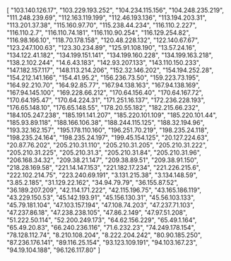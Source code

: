 [
  "103.140.126.17",
  "103.229.193.252",
  "104.234.115.156",
  "104.248.235.219",
  "111.248.239.69",
  "112.163.119.199",
  "112.46.193.136",
  "113.194.203.31",
  "113.201.37.38",
  "115.160.97.70",
  "115.238.44.234",
  "116.110.2.227",
  "116.110.2.7",
  "116.110.74.181",
  "116.110.90.254",
  "116.129.254.82",
  "116.98.166.10",
  "118.70.178.158",
  "120.48.228.132",
  "122.140.67.67",
  "123.247.100.63",
  "123.30.234.89",
  "125.91.108.190",
  "13.57.24.16",
  "134.122.41.182",
  "134.199.151.141",
  "134.199.160.228",
  "134.199.163.218",
  "138.2.102.244",
  "14.6.43.183",
  "142.93.207.133",
  "143.110.150.233",
  "147.182.157.117",
  "148.113.214.206",
  "152.32.146.202",
  "154.194.252.28",
  "154.212.141.166",
  "154.41.95.2",
  "156.236.73.50",
  "159.223.73.195",
  "164.92.210.70",
  "164.92.85.77",
  "167.94.138.163",
  "167.94.138.169",
  "167.94.145.100",
  "169.228.66.212",
  "170.64.156.40",
  "170.64.167.72",
  "170.64.195.47",
  "170.64.224.31",
  "171.251.16.137",
  "172.236.228.193",
  "176.65.148.10",
  "176.65.148.55",
  "178.20.55.182",
  "182.215.66.232",
  "184.105.247.238",
  "185.191.141.207",
  "185.220.101.109",
  "185.220.101.44",
  "185.93.89.118",
  "188.166.106.38",
  "188.244.115.125",
  "188.32.194.96",
  "193.32.162.157",
  "195.178.110.160",
  "196.251.70.219",
  "198.235.24.118",
  "198.235.24.164",
  "198.235.24.197",
  "199.45.154.125",
  "20.127.224.63",
  "20.87.76.202",
  "205.210.31.110",
  "205.210.31.205",
  "205.210.31.222",
  "205.210.31.225",
  "205.210.31.3",
  "205.210.31.84",
  "205.210.31.96",
  "206.168.34.32",
  "209.38.21.147",
  "209.38.89.51",
  "209.38.91.150",
  "218.28.169.58",
  "221.14.147.153",
  "221.182.17.234",
  "221.226.215.6",
  "222.102.214.75",
  "223.240.69.191",
  "3.131.215.38",
  "3.134.148.59",
  "3.85.2.185",
  "31.129.22.162",
  "34.94.79.79",
  "36.155.87.52",
  "36.189.207.209",
  "42.114.171.222",
  "42.115.196.75",
  "43.165.186.119",
  "43.229.150.53",
  "45.142.193.91",
  "45.156.130.31",
  "45.56.103.133",
  "45.79.181.104",
  "47.103.157.194",
  "47.108.74.203",
  "47.237.71.103",
  "47.237.86.18",
  "47.238.238.105",
  "47.86.2.149",
  "47.97.51.208",
  "51.222.50.114",
  "52.200.249.173",
  "64.62.156.229",
  "65.49.1.164",
  "65.49.20.83",
  "66.240.236.116",
  "71.6.232.23",
  "74.249.178.154",
  "78.128.112.74",
  "8.210.108.204",
  "8.222.204.242",
  "80.90.185.250",
  "87.236.176.141",
  "89.116.25.154",
  "93.123.109.191",
  "94.103.167.23",
  "94.19.104.188",
  "96.126.117.80"
]